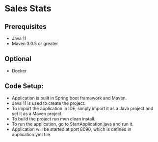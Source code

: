Sales Stats
============

Prerequisites
-------------
* Java 11
* Maven 3.0.5 or greater


Optional
--------
* Docker


Code Setup:
----------
* Application is built in Spring boot framework and Maven.
* Java 11 is used to create the project.
* To import the application in IDE, simply import it as a Java project and set it as a Maven project.
* To build the project run mvn clean install.
* To run the application, go to StartApplication.java and run it.
* Application will be started at port 8090, which is defined in application.yml file.

